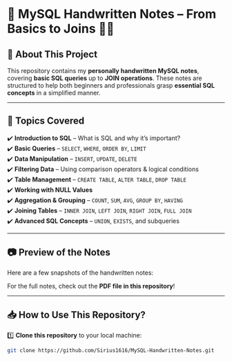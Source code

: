# 📌 MySQL Handwritten Notes – From Basics to Joins 📝🚀  

## 🔹 About This Project  
This repository contains my **personally handwritten MySQL notes**, covering **basic SQL queries** up to **JOIN operations**. These notes are structured to help both beginners and professionals grasp **essential SQL concepts** in a simplified manner.  

---

## 📖 Topics Covered  
✔️ **Introduction to SQL** – What is SQL and why it’s important?  
✔️ **Basic Queries** – `SELECT`, `WHERE`, `ORDER BY`, `LIMIT`  
✔️ **Data Manipulation** – `INSERT`, `UPDATE`, `DELETE`  
✔️ **Filtering Data** – Using comparison operators & logical conditions  
✔️ **Table Management** – `CREATE TABLE`, `ALTER TABLE`, `DROP TABLE`  
✔️ **Working with NULL Values**  
✔️ **Aggregation & Grouping** – `COUNT`, `SUM`, `AVG`, `GROUP BY`, `HAVING`  
✔️ **Joining Tables** – `INNER JOIN`, `LEFT JOIN`, `RIGHT JOIN`, `FULL JOIN`  
✔️ **Advanced SQL Concepts** – `UNION`, `EXISTS`, and subqueries  

---

## 📷 Preview of the Notes  
Here are a few snapshots of the handwritten notes:  
 

For the full notes, check out the **PDF file in this repository**!  

---

## 📥 How to Use This Repository?  
1️⃣ **Clone this repository** to your local machine:  
```bash
git clone https://github.com/Sirius1616/MySQL-Handwritten-Notes.git
